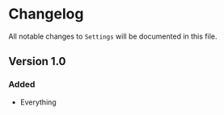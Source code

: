 # Changelog

All notable changes to `Settings` will be documented in this file.

## Version 1.0

### Added
- Everything
